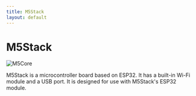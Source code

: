 ```yaml
---
title: M5Stack
layout: default
---
```


# M5Stack

![M5Core](https://docs.makerfactory.io/images/m5stack/product_pics/core/basic/basic_03.jpg)

M5Stack is a microcontroller board based on ESP32. It has a built-in Wi-Fi module and a USB port. It is designed for use with M5Stack's ESP32 module.

